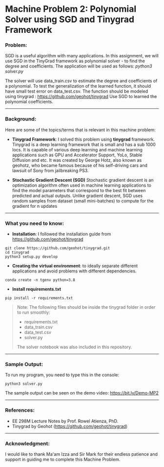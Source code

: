 # Machine Problem 2: Polynomial Solver using SGD and Tinygrad Framework

### Problem:
SGD is a useful algorithm with many applications. In this assignment, we will use SGD in the TinyGrad framework as polynomial solver - to find the degree and coefficients. The application will be used as follows: *python3 solver.py*

The solver will use data_train.csv to estimate the degree and coefficients of a polynomial. To test the generalization of the learned function, it should have small test error on data_test.csv. The function should be modeled using tinygrad : https://github.com/geohot/tinygrad
Use SGD to learned the polynomial coefficients.

***
### Background:

Here are some of the topics/terms that is relevant in this machine problem:

- **Tinygrad Framework**:
I solved this problem using **tinygrad** framework. Tinygrad is a deep learning framework that is small and has a sub 1000 locs. It is capable of various deep learning and machine learning applications such as GPU and Accelerator Support, YoLo, Stable Diffusion and etc. It was created by George Hotz, also known as geohotz, who became famous because of his self-driving cars and lawsuit of Sony from jailbreaking PS3.

- **Stochastic Gradient Descent (SGD)**
Stochastic gradient descent is an optimization algorithm often used in machine learning applications to find the model parameters that correspond to the best fit between predicted and actual outputs. Unlike gradient descent, SGD uses random samples from dataset (small mini-batches) to compute for the gradient for n updates

***
### What you need to know:

- **Installation**: I followed the installation guide from https://github.com/geohot/tinygrad

```
git clone https://github.com/geohot/tinygrad.git
cd tinygrad
python3 setup.py develop
```

- **Creating the virtual environment**: to ideally separate different applications and avoid problems with different dependencies.

```
conda create -n tgenv python=3.8
```

- **Install requirements.txt**
```
pip install -r requirements.txt
```
> Note: The following files should be inside the tinygrad folder in order to run smoothly:
> - requirements.txt
> - data_train.csv
> - data_test.csv
> - solver.py
>
>  The solver notebook was also included in this repository.

***
### Sample Output:
To run my program, you need to type this in the console:

```
python3 solver.py
```
The sample output can be seen on the demo video: https://bit.ly/Demo-MP2

***
### References:
- EE 298M Lecture Notes by Prof. Rowel Atienza, PhD.
- Tinygrad by Geohot (https://github.com/geohot/tinygrad)

***
### Acknowledgment:
I would like to thank Ma'am Izza and Sir Mark for their endless patience and support in guiding me to complete this Machine Problem.
